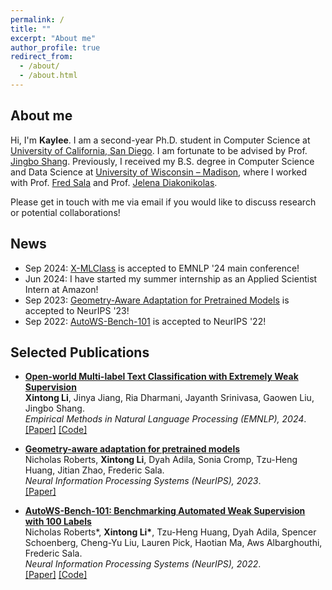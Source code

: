 ```yaml
---
permalink: /
title: ""
excerpt: "About me"
author_profile: true
redirect_from: 
  - /about/
  - /about.html
---
```



## About me
Hi, I'm __Kaylee__.
I am a second-year Ph.D. student in Computer Science at [University of California, San Diego](https://ucsd.edu/). I am fortunate to be advised by Prof. [Jingbo Shang](https://shangjingbo1226.github.io/).  Previously, I received my B.S. degree in Computer Science and Data Science at [University of Wisconsin – Madison](https://www.cs.wisc.edu/), where I worked with Prof. [Fred Sala](https://pages.cs.wisc.edu/~fredsala/) and Prof. [Jelena Diakonikolas](https://www.jelena-diakonikolas.com/).

Please get in touch with me via email if you would like to discuss research or potential collaborations!

## News
- Sep 2024: [X-MLClass](https://arxiv.org/abs/2407.05609) is accepted to EMNLP '24 main conference!
- Jun 2024: I have started my summer internship as an Applied Scientist Intern at Amazon!
- Sep 2023: [Geometry-Aware Adaptation for Pretrained Models](https://arxiv.org/abs/2307.12226) is accepted to NeurIPS '23!
- Sep 2022: [AutoWS-Bench-101](https://arxiv.org/abs/2208.14362) is accepted to NeurIPS '22!

## Selected Publications

<ul>
  <li>
    <p>
      <a href="https://arxiv.org/abs/2407.05609"><b>Open-world Multi-label Text Classification with Extremely Weak Supervision</b></a>
      <br>
      <b>Xintong Li</b>, Jinya Jiang, Ria Dharmani, Jayanth Srinivasa, Gaowen Liu, Jingbo Shang. <br>
      <i>Empirical Methods in Natural Language Processing (EMNLP), 2024</i>. <br>
      <a href="https://arxiv.org/abs/2407.05609">[Paper]</a>
      <a href="https://github.com/Kaylee0501/X-MLClass">[Code]</a>
    </p>
  </li>
</ul>

<ul>
  <li>
    <p>
      <a href="https://arxiv.org/abs/2307.12226"><b>Geometry-aware adaptation for pretrained models</b></a>
      <br>
      Nicholas Roberts, <b>Xintong Li</b>, Dyah Adila, Sonia Cromp, Tzu-Heng Huang, Jitian Zhao, Frederic Sala. <br>
      <i>Neural Information Processing Systems (NeurIPS), 2023</i>. <br>
      <a href="https://arxiv.org/abs/2307.12226">[Paper]</a>     
    </p>
  </li>
</ul>

<ul>
  <li>
    <p>
      <a href="https://arxiv.org/abs/2208.14362"><b>AutoWS-Bench-101: Benchmarking Automated Weak Supervision with 100
          Labels</b></a> <br>
      Nicholas Roberts*, <b>Xintong Li*</b>, Tzu-Heng Huang, Dyah Adila, Spencer Schoenberg, Cheng-Yu Liu, Lauren Pick, Haotian
      Ma, Aws Albarghouthi, Frederic Sala. <br>
      <i>Neural Information Processing Systems (NeurIPS), 2022</i>. <br>
      <a href="https://arxiv.org/abs/2208.14362">[Paper]</a>
      <a href="https://github.com/Sala-Group/AutoWS-Bench-101">[Code]</a>
    </p>
  </li>
</ul>

